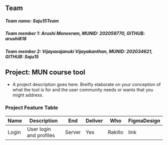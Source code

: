 ## Team

##### Team name: Saju15Team
##### Team member 1: Arushi Moneeram, MUNID: 202059770, GITHUB: arushi818
##### Team member 2: Vijayasajanuki Vijayakanthan, MUNID: 202034621, GITHUB: Saju15


## Project: MUN course tool
* A project description goes here. Breifly elaborate on your conception of what the tool is for and the user community needs or wants that you might address. 

### Project Feature Table

|Name|Description|End|Deliver|Who|FigmaDesign|
|-----|-----|-----|-----|-----|-----|
|Login|User login and profiles|Server|Yes|Rakillo|link|
